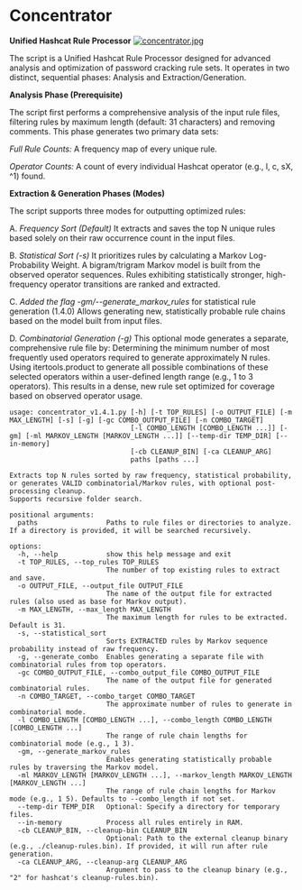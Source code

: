 # Concentrator
**Unified Hashcat Rule Processor**
[![concentrator.jpg](https://i.postimg.cc/jdfV4j7D/concentrator.jpg)](https://postimg.cc/JGRd1MK8)

The script is a Unified Hashcat Rule Processor designed for advanced analysis and optimization of password cracking rule sets. It operates in two distinct, sequential phases: Analysis and Extraction/Generation.


**Analysis Phase (Prerequisite)**

The script first performs a comprehensive analysis of the input rule files, filtering rules by maximum length (default: 31 characters) and removing comments. This phase generates two primary data sets:

*Full Rule Counts:* A frequency map of every unique rule.

*Operator Counts:* A count of every individual Hashcat operator (e.g., l, c, sX, ^1) found.


**Extraction & Generation Phases (Modes)**

The script supports three modes for outputting optimized rules:

A. *Frequency Sort (Default)*
It extracts and saves the top N unique rules based solely on their raw occurrence count in the input files.

B. *Statistical Sort (-s)*
It prioritizes rules by calculating a Markov Log-Probability Weight. A bigram/trigram Markov model is built from the observed operator sequences. Rules exhibiting statistically stronger, high-frequency operator transitions are ranked and extracted.

C. *Added the flag -gm/--generate_markov_rules* for statistical rule generation (1.4.0)
Allows generating new, statistically probable rule chains based on the model built from input files.

D. *Combinatorial Generation (-g)*
This optional mode generates a separate, comprehensive rule file by:
Determining the minimum number of most frequently used operators required to generate approximately N rules.
Using itertools.product to generate all possible combinations of these selected operators within a user-defined length range (e.g., 1 to 3 operators).
This results in a dense, new rule set optimized for coverage based on observed operator usage.

```
usage: concentrator_v1.4.1.py [-h] [-t TOP_RULES] [-o OUTPUT_FILE] [-m MAX_LENGTH] [-s] [-g] [-gc COMBO_OUTPUT_FILE] [-n COMBO_TARGET]
                              [-l COMBO_LENGTH [COMBO_LENGTH ...]] [-gm] [-ml MARKOV_LENGTH [MARKOV_LENGTH ...]] [--temp-dir TEMP_DIR] [--in-memory]
                              [-cb CLEANUP_BIN] [-ca CLEANUP_ARG]
                              paths [paths ...]

Extracts top N rules sorted by raw frequency, statistical probability, or generates VALID combinatorial/Markov rules, with optional post-processing cleanup.
Supports recursive folder search.

positional arguments:
  paths                 Paths to rule files or directories to analyze. If a directory is provided, it will be searched recursively.

options:
  -h, --help            show this help message and exit
  -t TOP_RULES, --top_rules TOP_RULES
                        The number of top existing rules to extract and save.
  -o OUTPUT_FILE, --output_file OUTPUT_FILE
                        The name of the output file for extracted rules (also used as base for Markov output).
  -m MAX_LENGTH, --max_length MAX_LENGTH
                        The maximum length for rules to be extracted. Default is 31.
  -s, --statistical_sort
                        Sorts EXTRACTED rules by Markov sequence probability instead of raw frequency.
  -g, --generate_combo  Enables generating a separate file with combinatorial rules from top operators.
  -gc COMBO_OUTPUT_FILE, --combo_output_file COMBO_OUTPUT_FILE
                        The name of the output file for generated combinatorial rules.
  -n COMBO_TARGET, --combo_target COMBO_TARGET
                        The approximate number of rules to generate in combinatorial mode.
  -l COMBO_LENGTH [COMBO_LENGTH ...], --combo_length COMBO_LENGTH [COMBO_LENGTH ...]
                        The range of rule chain lengths for combinatorial mode (e.g., 1 3).
  -gm, --generate_markov_rules
                        Enables generating statistically probable rules by traversing the Markov model.
  -ml MARKOV_LENGTH [MARKOV_LENGTH ...], --markov_length MARKOV_LENGTH [MARKOV_LENGTH ...]
                        The range of rule chain lengths for Markov mode (e.g., 1 5). Defaults to --combo_length if not set.
  --temp-dir TEMP_DIR   Optional: Specify a directory for temporary files.
  --in-memory           Process all rules entirely in RAM.
  -cb CLEANUP_BIN, --cleanup-bin CLEANUP_BIN
                        Optional: Path to the external cleanup binary (e.g., ./cleanup-rules.bin). If provided, it will run after rule generation.
  -ca CLEANUP_ARG, --cleanup-arg CLEANUP_ARG
                        Argument to pass to the cleanup binary (e.g., "2" for hashcat's cleanup-rules.bin).


